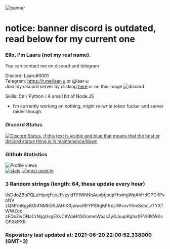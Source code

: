 
![banner](https://raw.githubusercontent.com/stop-bark/stop-bark/master/banner4.png)
# notice: banner discord is outdated, read below for my current one


### Ello, I'm Laaru (not my real name).

You can contact me on discord and telegram  

Discord: Laaru#0001  
Telegram: https://t.me/laar-u or @laar-u  
Join my discord server by clicking [here](https://discord.gg/invite/monk) or on this image ![discord](https://discord.com/api/guilds/848458923136122901/embed.png)

Skills: C# / Python / A small bit of Node.JS  

- I’m currently working on nothing, might re-write token fucker and server raider though.

### Discord Status
[![Discord Status, if this text is visible and blue that means that the host or discord status thing is in maintenance/down](https://discord.c99.nl/widget/theme-4/739824148267925565.png)](https://discord.c99.nl/)

### Github Statistics
![Profile views](https://komarev.com/ghpvc/?username=Laar-u) <br> [![stats](https://github-readme-stats.vercel.app/api?username=Laar-u&show_icons=true&theme=synthwave)](https://github.com/anuraghazra/github-readme-stats) [![most used ig](https://github-readme-stats.vercel.app/api/top-langs/?username=Laar-u&layout=compact&theme=synthwave&show_icons=true&langs_count=10)]((https://github.com/anuraghazra/github-readme-stats))

### 3 Random strings (length: 64, these update every hour)
tlsDdoZBbPQLuHqvgFceJfNzyidTFIWhNhAuvbtjpupFhwhgWqAhHdOPCifPvoNV
zQMfrhKgyKGnfNMhDSJAHIKXjwwclRfYPSRgKFfrqUWvvvYhmSdiuLvTYXTWWZqx
zFQsZwONaCrNijgUvgEXvCAWaHItSGommWaJsZyGJuupKghaXFViRKWKsOPXkPXR

### Repository last updated at: 2021-06-20 22:00:52.338000 (GMT+3)
